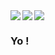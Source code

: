 <img align="left" src="https://github-readme-stats.vercel.app/api?username=4samsamAC&show_icons=true&theme=radical&count_private=true"/>
<img align="left" src="https://github-readme-stats.vercel.app/api/top-langs/?username=4samsamAC&layout=compact&theme=radical&count_private=true"/>
<img align="center" src="https://github-readme-stats.vercel.app/api/wakatime?username=4samsamAC&theme=radical"/>

### Yo !

